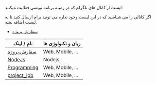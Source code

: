 لیست از کانال های تلگرام که در زمینه برنامه نویسی فعالیت میکنند:

اگر کانالی را می شناسید که در این لیست وجود نداره می تونید برام ارسال کنید تا به لیست اضافه بشه.

* [سفارش پروژه](https://t.me/projectpro)

نام / لینک | زبان و تکنولوژی ها
 --- | ---
[سفارش پروژه](https://t.me/projectpro) | Web, Mobile, ...
[NodeJs](https://t.me/node_js) | Nodejs
[Programming](https://t.me/stepbysteplearn) | Web, Mobile, ...
[project_job](https://t.me/projects_job) | Web, Mobile, ...
